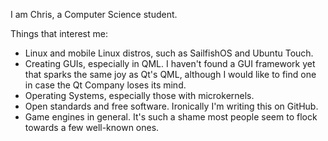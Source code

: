 I am Chris, a Computer Science student.

Things that interest me:
* Linux and mobile Linux distros, such as SailfishOS and Ubuntu Touch.
* Creating GUIs, especially in QML. I haven't found a GUI framework yet that sparks the same joy as Qt's QML, although I would like to find one in case the Qt Company loses its mind.
* Operating Systems, especially those with microkernels.
* Open standards and free software. Ironically I'm writing this on GitHub.
* Game engines in general. It's such a shame most people seem to flock towards a few well-known ones.
